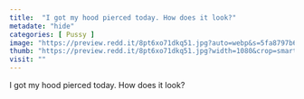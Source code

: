 ```yaml
---
title:  "I got my hood pierced today. How does it look?"
metadate: "hide"
categories: [ Pussy ]
image: "https://preview.redd.it/8pt6xo71dkq51.jpg?auto=webp&s=5fa8797b6761995d73402b4843c9727f1ce81e0f"
thumb: "https://preview.redd.it/8pt6xo71dkq51.jpg?width=1080&crop=smart&auto=webp&s=6971f3ce24c06e0b83079d2fb4a74c3096b84cfa"
visit: ""
---
```

I got my hood pierced today. How does it look?
